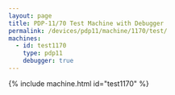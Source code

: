 ```yaml
---
layout: page
title: PDP-11/70 Test Machine with Debugger
permalink: /devices/pdp11/machine/1170/test/
machines:
  - id: test1170
    type: pdp11
    debugger: true
---
```


{% include machine.html id="test1170" %}
